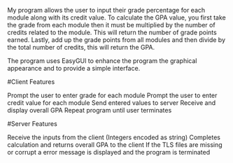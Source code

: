 My program allows the user to input their grade percentage for each module along with its credit value. 
To calculate the GPA value, you first take the grade from each module then it must be multiplied by the number of credits 
related to the module. This will return the number of grade points earned. 
Lastly, add up the grade points from all modules and then divide by the total number of credits, this will return the GPA.

The program uses EasyGUI to enhance the program the graphical appearance and to provide a simple interface.

#Client Features

Prompt the user to enter grade for each module
Prompt the user to enter credit value for each module
Send entered values to server
Receive and display overall GPA
Repeat program until user terminates

#Server Features

Receive the inputs from the client (Integers encoded as string)
Completes calculation and returns overall GPA to the client
If the TLS files are missing or corrupt a error message is displayed and the program is terminated





